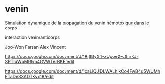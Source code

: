 # venin 
Simulation dynamique de la propagation du venin hémotoxique dans le corps

interaction venin/anticorps

Joo-Won Faraan Alex Vincent


https://docs.google.com/document/d/1Rj8ByG4-xUpoe2-c9_sKJ-SPTIuWbMR9m4GVWTerBKE/edit

https://docs.google.com/document/d/1caLiQJIDLWALhjkCo4FwB4u5WUMhETaDe33ADTXvx18/edit
